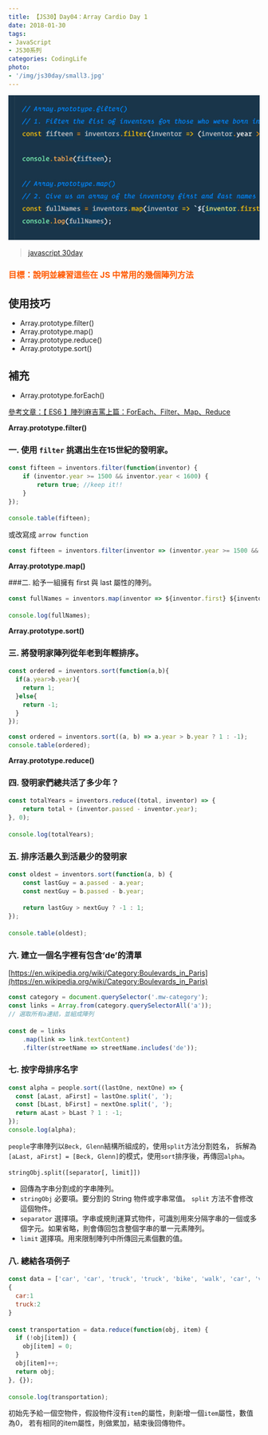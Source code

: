 ```yaml
---
title: 【JS30】Day04：Array Cardio Day 1
date: 2018-01-30
tags:
- JavaScript
- JS30系列
categories: CodingLife
photo:
- '/img/js30day/small3.jpg'
---
```


![](/img/js30day/small3.jpg)

> [javascript 30day](https://javascript30.com/)

<!-- more -->

### <span style="color:#ff5900">目標：說明並練習這些在 JS 中常用的幾個陣列方法</span>

## 使用技巧

*   Array.prototype.filter()
*   Array.prototype.map()
*   Array.prototype.reduce()
*   Array.prototype.sort()

## 補充

*   Array.prototype.forEach()

[參考文章：【 ES6 】陣列麻吉罵上篇：ForEach、Filter、Map、Reduce](/2018/02/15/javascript/ES6/array)

**Array.prototype.filter()**

### 一. 使用 `filter` 挑選出生在15世紀的發明家。


```js
const fifteen = inventors.filter(function(inventor) {
    if (inventor.year >= 1500 && inventor.year < 1600) {
        return true; //keep it!!
    }
});

console.table(fifteen);
```

或改寫成 `arrow function`

```js
const fifteen = inventors.filter(inventor => (inventor.year >= 1500 && inventor.year < 1600));

```

**Array.prototype.map()**

###二. 給予一組擁有 first 與 last 屬性的陣列。

```js
const fullNames = inventors.map(inventor => ${inventor.first} ${inventor.last});

console.log(fullNames);
```

**Array.prototype.sort()**

### 三. 將發明家陣列從年老到年輕排序。

```js
const ordered = inventors.sort(function(a,b){
  if(a.year>b.year){
    return 1;
  }else{
    return -1;
  }
});
```

```js
const ordered = inventors.sort((a, b) => a.year > b.year ? 1 : -1);
console.table(ordered);
```

**Array.prototype.reduce()**

### 四. 發明家們總共活了多少年？

```js
const totalYears = inventors.reduce((total, inventor) => {
    return total + (inventor.passed - inventor.year);
}, 0);

console.log(totalYears);
```

### 五. 排序活最久到活最少的發明家

```js
const oldest = inventors.sort(function(a, b) {
    const lastGuy = a.passed - a.year;
    const nextGuy = b.passed - b.year;

    return lastGuy > nextGuy ? -1 : 1;
});

console.table(oldest);
```

### 六. 建立一個名字裡有包含’de’的清單

[https://en.wikipedia.org/wiki/Category:Boulevards_in_Paris](https://en.wikipedia.org/wiki/Category:Boulevards_in_Paris)

```js
const category = document.querySelector('.mw-category');
const links = Array.from(category.querySelectorAll('a'));
// 選取所有a連結，並組成陣列

const de = links
    .map(link => link.textContent)
    .filter(streetName => streetName.includes('de'));
```

### 七. 按字母排序名字

```js
const alpha = people.sort((lastOne, nextOne) => {
  const [aLast, aFirst] = lastOne.split(', ');
  const [bLast, bFirst] = nextOne.split(', ');
  return aLast > bLast ? 1 : -1;
});
console.log(alpha);
```

`people`字串陣列以`Beck, Glenn`結構所組成的，使用`split`方法分割姓名，
拆解為`[aLast, aFirst] = [Beck, Glenn]`的模式，使用`sort`排序後，再傳回`alpha`。

`stringObj.split([separator[, limit]])`

*   回傳為字串分割成的字串陣列。
*   `stringObj` 必要項。要分割的 String 物件或字串常值。 `split` 方法不會修改這個物件。
*   `separator` 選擇項。字串或規則運算式物件，可識別用來分隔字串的一個或多個字元。如果省略，則會傳回包含整個字串的單一元素陣列。
*   `limit` 選擇項。用來限制陣列中所傳回元素個數的值。

### 八. 總結各項例子

```js
const data = ['car', 'car', 'truck', 'truck', 'bike', 'walk', 'car', 'van', 'bike', 'walk', 'car', 'van', 'car', 'truck', 'pogostick'];
{
  car:1
  truck:2
}

const transportation = data.reduce(function(obj, item) {
  if (!obj[item]) {
    obj[item] = 0;
  }
  obj[item]++;
  return obj;
}, {});

console.log(transportation);
```

初始先予給一個空物件，假設物件沒有`item`的屬性，則新增一個`item`屬性，數值為0，
若有相同的item屬性，則做累加，結束後回傳物件。
